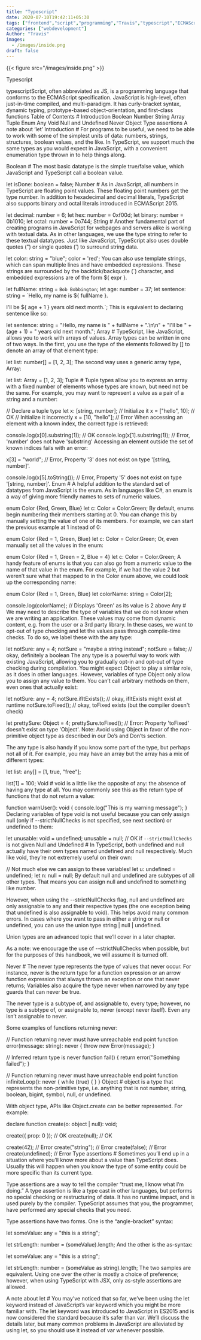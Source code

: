 ```yaml
---
title: "Typescript"
date: 2020-07-10T19:42:11+05:30
tags: ["frontend","script","programming","Travis","typescript","ECMAScript","multi-paradigm"]
categories: ["webdevelopment"]
Author: "Travis"
images:
  - /images/inside.png
draft: false
---
```


{{< figure src="/images/inside.png" >}}

Typescript

typescriptScript, often abbreviated as JS, is a programming language that conforms to the ECMAScript specification. JavaScript is high-level, often just-in-time compiled, and multi-paradigm. It has curly-bracket syntax, dynamic typing, prototype-based object-orientation, and first-class functions
Table of Contents #
Introduction
Boolean
Number
String
Array
Tuple
Enum
Any
Void
Null and Undefined
Never
Object
Type assertions
A note about ‘let’
Introduction #
For programs to be useful, we need to be able to work with some of the simplest units of data: numbers, strings, structures, boolean values, and the like. In TypeScript, we support much the same types as you would expect in JavaScript, with a convenient enumeration type thrown in to help things along.

Boolean #
The most basic datatype is the simple true/false value, which JavaScript and TypeScript call a boolean value.

let isDone: boolean = false;
Number #
As in JavaScript, all numbers in TypeScript are floating point values. These floating point numbers get the type number. In addition to hexadecimal and decimal literals, TypeScript also supports binary and octal literals introduced in ECMAScript 2015.

let decimal: number = 6;
let hex: number = 0xf00d;
let binary: number = 0b1010;
let octal: number = 0o744;
String #
Another fundamental part of creating programs in JavaScript for webpages and servers alike is working with textual data. As in other languages, we use the type string to refer to these textual datatypes. Just like JavaScript, TypeScript also uses double quotes (") or single quotes (') to surround string data.

let color: string = "blue";
color = 'red';
You can also use template strings, which can span multiple lines and have embedded expressions. These strings are surrounded by the backtick/backquote (`) character, and embedded expressions are of the form ${ expr }.

let fullName: string = `Bob Bobbington`;
let age: number = 37;
let sentence: string = `Hello, my name is ${ fullName }.

I'll be ${ age + 1 } years old next month.`;
This is equivalent to declaring sentence like so:

let sentence: string = "Hello, my name is " + fullName + ".\n\n" +
    "I'll be " + (age + 1) + " years old next month.";
Array #
TypeScript, like JavaScript, allows you to work with arrays of values. Array types can be written in one of two ways. In the first, you use the type of the elements followed by [] to denote an array of that element type:

let list: number[] = [1, 2, 3];
The second way uses a generic array type, Array<elemType>:

let list: Array<number> = [1, 2, 3];
Tuple #
Tuple types allow you to express an array with a fixed number of elements whose types are known, but need not be the same. For example, you may want to represent a value as a pair of a string and a number:

// Declare a tuple type
let x: [string, number];
// Initialize it
x = ["hello", 10]; // OK
// Initialize it incorrectly
x = [10, "hello"]; // Error
When accessing an element with a known index, the correct type is retrieved:

console.log(x[0].substring(1)); // OK
console.log(x[1].substring(1)); // Error, 'number' does not have 'substring'
Accessing an element outside the set of known indices fails with an error:

x[3] = "world"; // Error, Property '3' does not exist on type '[string, number]'.

console.log(x[5].toString()); // Error, Property '5' does not exist on type '[string, number]'.
Enum #
A helpful addition to the standard set of datatypes from JavaScript is the enum. As in languages like C#, an enum is a way of giving more friendly names to sets of numeric values.

enum Color {Red, Green, Blue}
let c: Color = Color.Green;
By default, enums begin numbering their members starting at 0. You can change this by manually setting the value of one of its members. For example, we can start the previous example at 1 instead of 0:

enum Color {Red = 1, Green, Blue}
let c: Color = Color.Green;
Or, even manually set all the values in the enum:

enum Color {Red = 1, Green = 2, Blue = 4}
let c: Color = Color.Green;
A handy feature of enums is that you can also go from a numeric value to the name of that value in the enum. For example, if we had the value 2 but weren’t sure what that mapped to in the Color enum above, we could look up the corresponding name:

enum Color {Red = 1, Green, Blue}
let colorName: string = Color[2];

console.log(colorName); // Displays 'Green' as its value is 2 above
Any #
We may need to describe the type of variables that we do not know when we are writing an application. These values may come from dynamic content, e.g. from the user or a 3rd party library. In these cases, we want to opt-out of type checking and let the values pass through compile-time checks. To do so, we label these with the any type:

let notSure: any = 4;
notSure = "maybe a string instead";
notSure = false; // okay, definitely a boolean
The any type is a powerful way to work with existing JavaScript, allowing you to gradually opt-in and opt-out of type checking during compilation. You might expect Object to play a similar role, as it does in other languages. However, variables of type Object only allow you to assign any value to them. You can’t call arbitrary methods on them, even ones that actually exist:

let notSure: any = 4;
notSure.ifItExists(); // okay, ifItExists might exist at runtime
notSure.toFixed(); // okay, toFixed exists (but the compiler doesn't check)

let prettySure: Object = 4;
prettySure.toFixed(); // Error: Property 'toFixed' doesn't exist on type 'Object'.
Note: Avoid using Object in favor of the non-primitive object type as described in our Do’s and Don’ts section.

The any type is also handy if you know some part of the type, but perhaps not all of it. For example, you may have an array but the array has a mix of different types:

let list: any[] = [1, true, "free"];

list[1] = 100;
Void #
void is a little like the opposite of any: the absence of having any type at all. You may commonly see this as the return type of functions that do not return a value:

function warnUser(): void {
    console.log("This is my warning message");
}
Declaring variables of type void is not useful because you can only assign null (only if --strictNullChecks is not specified, see next section) or undefined to them:

let unusable: void = undefined;
unusable = null; // OK if `--strictNullChecks` is not given
Null and Undefined #
In TypeScript, both undefined and null actually have their own types named undefined and null respectively. Much like void, they’re not extremely useful on their own:

// Not much else we can assign to these variables!
let u: undefined = undefined;
let n: null = null;
By default null and undefined are subtypes of all other types. That means you can assign null and undefined to something like number.

However, when using the --strictNullChecks flag, null and undefined are only assignable to any and their respective types (the one exception being that undefined is also assignable to void). This helps avoid many common errors. In cases where you want to pass in either a string or null or undefined, you can use the union type string | null | undefined.

Union types are an advanced topic that we’ll cover in a later chapter.

As a note: we encourage the use of --strictNullChecks when possible, but for the purposes of this handbook, we will assume it is turned off.

Never #
The never type represents the type of values that never occur. For instance, never is the return type for a function expression or an arrow function expression that always throws an exception or one that never returns; Variables also acquire the type never when narrowed by any type guards that can never be true.

The never type is a subtype of, and assignable to, every type; however, no type is a subtype of, or assignable to, never (except never itself). Even any isn’t assignable to never.

Some examples of functions returning never:

// Function returning never must have unreachable end point
function error(message: string): never {
    throw new Error(message);
}

// Inferred return type is never
function fail() {
    return error("Something failed");
}

// Function returning never must have unreachable end point
function infiniteLoop(): never {
    while (true) {
    }
}
Object #
object is a type that represents the non-primitive type, i.e. anything that is not number, string, boolean, bigint, symbol, null, or undefined.

With object type, APIs like Object.create can be better represented. For example:

declare function create(o: object | null): void;

create({ prop: 0 }); // OK
create(null); // OK

create(42); // Error
create("string"); // Error
create(false); // Error
create(undefined); // Error
Type assertions #
Sometimes you’ll end up in a situation where you’ll know more about a value than TypeScript does. Usually this will happen when you know the type of some entity could be more specific than its current type.

Type assertions are a way to tell the compiler “trust me, I know what I’m doing.” A type assertion is like a type cast in other languages, but performs no special checking or restructuring of data. It has no runtime impact, and is used purely by the compiler. TypeScript assumes that you, the programmer, have performed any special checks that you need.

Type assertions have two forms. One is the “angle-bracket” syntax:

let someValue: any = "this is a string";

let strLength: number = (<string>someValue).length;
And the other is the as-syntax:

let someValue: any = "this is a string";

let strLength: number = (someValue as string).length;
The two samples are equivalent. Using one over the other is mostly a choice of preference; however, when using TypeScript with JSX, only as-style assertions are allowed.

A note about let #
You may’ve noticed that so far, we’ve been using the let keyword instead of JavaScript’s var keyword which you might be more familiar with. The let keyword was introduced to JavaScript in ES2015 and is now considered the standard because it’s safer than var. We’ll discuss the details later, but many common problems in JavaScript are alleviated by using let, so you should use it instead of var whenever possible.